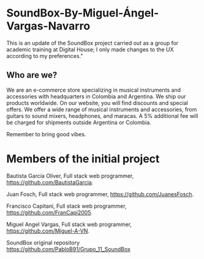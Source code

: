 # SoundBox-By-Miguel-Ángel-Vargas-Navarro
This is an update of the SoundBox project carried out as a group for academic training at Digital House; I only made changes to the UX according to my preferences."

## Who are we?
We are an e-commerce store specializing in musical instruments and accessories with headquarters in Colombia and Argentina. We ship our products worldwide. On our website, you will find discounts and special offers. We offer a wide range of musical instruments and accessories, from guitars to sound mixers, headphones, and maracas. A 5% additional fee will be charged for shipments outside Argentina or Colombia.

Remember to bring good vibes.

# Members of the initial project
Bautista Garcia Oliver, Full stack web programmer, https://github.com/BautistaGarcia.

Juan Fosch, Full stack web programmer, https://github.com/JuanesFosch.

Francisco Capitani, Full stack web programmer, https://github.com/FranCapi2005.

Miguel Angel Vargas, Full stack web programmer, https://github.com/Miguel-A-VN.

SoundBox original repository
https://github.com/PabloB91/Grupo_11_SoundBox
